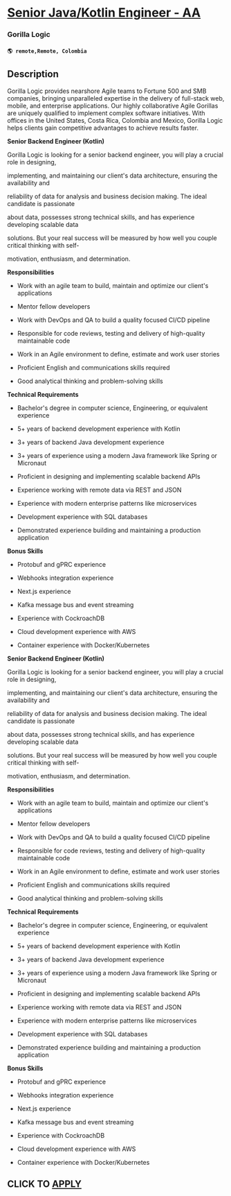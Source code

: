 # [Senior Java/Kotlin Engineer - AA](https://www.remotewlb.com/apply/senior-java-kotlin-engineer-aa)  
### Gorilla Logic  
#### `🌎 remote,Remote, Colombia`  

## Description

Gorilla Logic provides nearshore Agile teams to Fortune 500 and SMB companies, bringing unparalleled expertise in the delivery of full-stack web, mobile, and enterprise applications. Our highly collaborative Agile Gorillas are uniquely qualified to implement complex software initiatives. With offices in the United States, Costa Rica, Colombia and Mexico, Gorilla Logic helps clients gain competitive advantages to achieve results faster.

  

 **Senior Backend Engineer (Kotlin)**

  

Gorilla Logic is looking for a senior backend engineer, you will play a crucial role in designing,

implementing, and maintaining our client's data architecture, ensuring the availability and

reliability of data for analysis and business decision making. The ideal candidate is passionate

about data, possesses strong technical skills, and has experience developing scalable data

solutions. But your real success will be measured by how well you couple critical thinking with self-

motivation, enthusiasm, and determination.

  

 **Responsibilities**

  

* Work with an agile team to build, maintain and optimize our client's applications

* Mentor fellow developers

* Work with DevOps and QA to build a quality focused CI/CD pipeline

* Responsible for code reviews, testing and delivery of high-quality maintainable code

* Work in an Agile environment to define, estimate and work user stories

* Proficient English and communications skills required

* Good analytical thinking and problem-solving skills

  

 **Technical Requirements**

  

* Bachelor's degree in computer science, Engineering, or equivalent experience

* 5+ years of backend development experience with Kotlin

* 3+ years of backend Java development experience

* 3+ years of experience using a modern Java framework like Spring or Micronaut

* Proficient in designing and implementing scalable backend APIs

* Experience working with remote data via REST and JSON

* Experience with modern enterprise patterns like microservices

* Development experience with SQL databases

* Demonstrated experience building and maintaining a production application

  

 **Bonus Skills**

  

* Protobuf and gPRC experience

* Webhooks integration experience

* Next.js experience

* Kafka message bus and event streaming

* Experience with CockroachDB

* Cloud development experience with AWS

* Container experience with Docker/Kubernetes

  

 **Senior Backend Engineer (Kotlin)**

  

Gorilla Logic is looking for a senior backend engineer, you will play a crucial role in designing,

implementing, and maintaining our client's data architecture, ensuring the availability and

reliability of data for analysis and business decision making. The ideal candidate is passionate

about data, possesses strong technical skills, and has experience developing scalable data

solutions. But your real success will be measured by how well you couple critical thinking with self-

motivation, enthusiasm, and determination.

  

 **Responsibilities**

  

* Work with an agile team to build, maintain and optimize our client's applications

* Mentor fellow developers

* Work with DevOps and QA to build a quality focused CI/CD pipeline

* Responsible for code reviews, testing and delivery of high-quality maintainable code

* Work in an Agile environment to define, estimate and work user stories

* Proficient English and communications skills required

* Good analytical thinking and problem-solving skills

  

 **Technical Requirements**

  

* Bachelor's degree in computer science, Engineering, or equivalent experience

* 5+ years of backend development experience with Kotlin

* 3+ years of backend Java development experience

* 3+ years of experience using a modern Java framework like Spring or Micronaut

* Proficient in designing and implementing scalable backend APIs

* Experience working with remote data via REST and JSON

* Experience with modern enterprise patterns like microservices

* Development experience with SQL databases

* Demonstrated experience building and maintaining a production application

  

 **Bonus Skills**

  

* Protobuf and gPRC experience

* Webhooks integration experience

* Next.js experience

* Kafka message bus and event streaming

* Experience with CockroachDB

* Cloud development experience with AWS

* Container experience with Docker/Kubernetes

  

  
## CLICK TO [APPLY](https://www.remotewlb.com/apply/senior-java-kotlin-engineer-aa)

